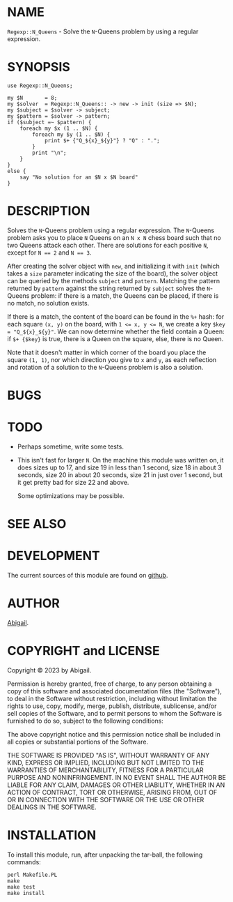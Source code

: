 # NAME

`Regexp::N_Queens` - Solve the `N`-Queens problem by using a regular expression.

# SYNOPSIS

~~~~
use Regexp::N_Queens;

my $N       = 8;
my $solver  = Regexp::N_Queens:: -> new -> init (size => $N);
my $subject = $solver -> subject;
my $pattern = $solver -> pattern;
if ($subject =~ $pattern) {
    foreach my $x (1 .. $N) {
        foreach my $y (1 .. $N) {
            print $+ {"Q_${x}_${y}"} ? "Q" : ".";
        }
        print "\n";
    }
}
else {
    say "No solution for an $N x $N board"
}
~~~~

# DESCRIPTION

Solves the `N`-Queens problem using a regular expression. The `N`-Queens
problem asks you to place `N` Queens on an `N x N` chess board such that
no two Queens attack each other. There are solutions for each positive
`N`, except for `N == 2` and `N == 3`.

After creating the solver object with `new`, and initializing it with
`init` (which takes a `size` parameter indicating the size of the
board), the solver object can be queried by the methods `subject` and
`pattern`. Matching the pattern returned by `pattern` against the string
returned by `subject` solves the `N`-Queens problem: if there is a
match, the Queens can be placed, if there is no match, no solution
exists.

If there is a match, the content of the board can be found in the `%+`
hash: for each square `(x, y)` on the board, with `1 <= x, y <= N`, we
create a key `$key = "Q_${x}_${y}"`. We can now determine whether the
field contain a Queen: if `$+ {$key}` is true, there is a Queen on the
square, else, there is no Queen.

Note that it doesn't matter in which corner of the board you place the
square `(1, 1)`, nor which direction you give to `x` and `y`, as each
reflection and rotation of a solution to the `N`-Queens problem is also
a solution.

# BUGS

# TODO
* Perhaps sometime, write some tests.
* This isn't fast for larger `N`. On the machine this module was written
  on, it does sizes up to 17, and size 19 in less than 1 second, size 18
  in about 3 seconds, size 20 in about 20 seconds, size 21 in just over
  1 second, but it get pretty bad for size 22 and above.

  Some optimizations may be possible.

# SEE ALSO

# DEVELOPMENT

The current sources of this module are found on
[github](https://github.com/Abigail/Regexp-N_Queens).

# AUTHOR

[Abigail](mailto:cpan@abigail.freedom.nl).

# COPYRIGHT and LICENSE

Copyright &copy; 2023 by Abigail.

Permission is hereby granted, free of charge, to any person obtaining a
copy of this software and associated documentation files (the
"Software"), to deal in the Software without restriction, including
without limitation the rights to use, copy, modify, merge, publish,
distribute, sublicense, and/or sell copies of the Software, and to
permit persons to whom the Software is furnished to do so, subject to
the following conditions:

The above copyright notice and this permission notice shall be included
in all copies or substantial portions of the Software.

THE SOFTWARE IS PROVIDED "AS IS", WITHOUT WARRANTY OF ANY KIND, EXPRESS
OR IMPLIED, INCLUDING BUT NOT LIMITED TO THE WARRANTIES OF
MERCHANTABILITY, FITNESS FOR A PARTICULAR PURPOSE AND NONINFRINGEMENT.
IN NO EVENT SHALL THE AUTHOR BE LIABLE FOR ANY CLAIM, DAMAGES OR OTHER
LIABILITY, WHETHER IN AN ACTION OF CONTRACT, TORT OR OTHERWISE, ARISING
FROM, OUT OF OR IN CONNECTION WITH THE SOFTWARE OR THE USE OR OTHER
DEALINGS IN THE SOFTWARE.

# INSTALLATION
To install this module, run, after unpacking the tar-ball, the following
commands:

~~~~
perl Makefile.PL
make
make test
make install
~~~~
